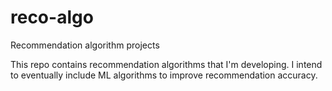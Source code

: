 # reco-algo
Recommendation algorithm projects

This repo contains recommendation algorithms that I'm developing. I intend to eventually include ML algorithms to improve recommendation accuracy.
